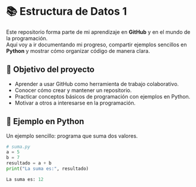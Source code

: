 # 📚 Estructura de Datos 1

Este repositorio forma parte de mi aprendizaje en **GitHub** y en el mundo de la programación.  
Aquí voy a ir documentando mi progreso, compartir ejemplos sencillos en **Python** y mostrar cómo organizar código de manera clara.

## 🎯 Objetivo del proyecto
- Aprender a usar GitHub como herramienta de trabajo colaborativo.
- Conocer cómo crear y mantener un repositorio.
- Practicar conceptos básicos de programación con ejemplos en Python.
- Motivar a otros a interesarse en la programación.

## 🚀 Ejemplo en Python
Un ejemplo sencillo: programa que suma dos valores.

```python
# suma.py
a = 5
b = 7
resultado = a + b
print("La suma es:", resultado)

La suma es: 12



```
